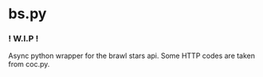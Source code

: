 # bs.py

### ! W.I.P !

Async python wrapper for the brawl stars api.
Some HTTP codes are taken from coc.py.
